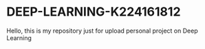 # DEEP-LEARNING-K224161812
Hello, this is my repository just for upload personal project on Deep Learning 
